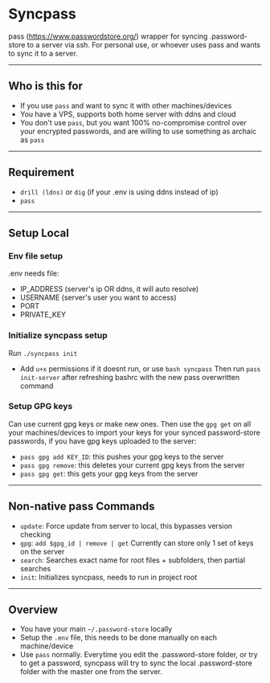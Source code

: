 # Syncpass
pass (https://www.passwordstore.org/) wrapper for syncing .password-store to a server via ssh.
For personal use, or whoever uses pass and wants to sync it to a server.

---

## Who is this for

* If you use `pass` and want to sync it with other machines/devices
* You have a VPS, supports both home server with ddns and cloud
* You don't use `pass`, but you want 100% no-compromise control over your encrypted passwords, and are willing to use something as archaic as `pass`

---

## Requirement

* `drill (ldns)` or `dig` (if your .env is using ddns instead of ip)
* `pass`

---

## Setup Local

### Env file setup
.env needs file:

* IP_ADDRESS (server's ip OR ddns, it will auto resolve)
* USERNAME (server's user you want to access)
* PORT
* PRIVATE_KEY

### Initialize syncpass setup

Run `./syncpass init`
* Add `u+x` permissions if it doesnt run, or use `bash syncpass`
Then run `pass init-server` after refreshing bashrc with the new pass overwritten command

### Setup GPG keys

Can use current gpg keys or make new ones. Then use the `gpg get` on all your machines/devices to import your keys for your synced password-store passwords, if you have gpg keys uploaded to the server:

* `pass gpg add KEY_ID`: this pushes your gpg keys to the server
* `pass gpg remove`: this deletes your current gpg keys from the server
* `pass gpg get`: this gets your gpg keys from the server

---

## Non-native pass Commands

* `update`: Force update from server to local, this bypasses version checking
* `gpg`: `add $gpg_id | remove | get` Currently can store only 1 set of keys on the server
* `search`: Searches exact name for root files + subfolders, then partial searches
* `init`: Initializes syncpass, needs to run in project root

---

## Overview

* You have your main `~/.password-store` locally
* Setup the `.env` file, this needs to be done manually on each machine/device
* Use `pass` normally. Everytime you edit the .password-store folder, or try to get a password, syncpass will try to sync the local .password-store folder with the master one from the server.

